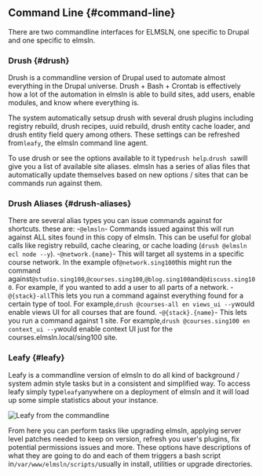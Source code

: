 ## Command Line {#command-line}

There are two commandline interfaces for ELMSLN, one specific to Drupal and one specific to elmsln.

### Drush {#drush}

Drush is a commandline version of Drupal used to automate almost everything in the Drupal universe. Drush + Bash + Crontab is effectively how a lot of the automation in elmsln is able to build sites, add users, enable modules, and know where everything is.

The system automatically setsup drush with several drush plugins including registry rebuild, drush recipes, uuid rebuild, drush entity cache loader, and drush entity field query among others. These settings can be refreshed from`leafy`, the elmsln command line agent.

To use drush or see the options available to it type`drush help`.`drush sa`will give you a list of available site aliases. elmsln has a series of alias files that automatically update themselves based on new options / sites that can be commands run against them.

### Drush Aliases {#drush-aliases}

There are several alias types you can issue commands against for shortcuts. these are: -`@elmsln`- Commands issued against this will run against ALL sites found in this copy of elmsln. This can be useful for global calls like registry rebuild, cache clearing, or cache loading \(`drush @elmsln ecl node --y`\). -`@network.{name}`- This will target all systems in a specific course network. In the example of`@network.sing100`this might run the command against`@studio.sing100`,`@courses.sing100`,`@blog.sing100`and`@discuss.sing100`. For example, if you wanted to add a user to all parts of a network. -`@{stack}-all`This lets you run a command against everything found for a certain type of tool. For example,`drush @courses-all en views_ui --y`would enable views UI for all courses that are found. -`@{stack}.{name}`- This lets you run a command against 1 site. For example,`drush @courses.sing100 en context_ui --y`would enable context UI just for the courses.elmsln.local/sing100 site.

### Leafy {#leafy}

Leafy is a commandline version of elmsln to do all kind of background / system admin style tasks but in a consistent and simplified way. To access leafy simply type`leafy`anywhere on a deployment of elmsln and it will load up some simple statistics about your instance.

![](https://cloud.githubusercontent.com/assets/329735/12537867/88c59480-c298-11e5-8979-3f4bde75c45f.png "Leafy from the commandline")

From here you can perform tasks like upgrading elmsln, applying server level patches needed to keep on version, refresh you user's plugins, fix potential permissions issues and more. These options have descriptions of what they are going to do and each of them triggers a bash script in`/var/www/elmsln/scripts/`usually in install, utilities or upgrade directories.

